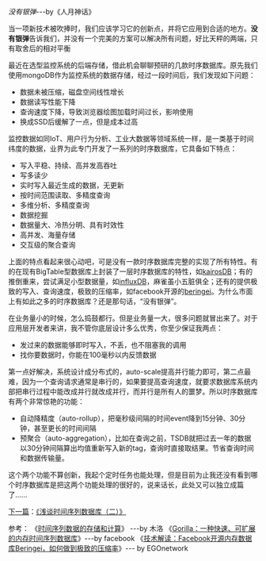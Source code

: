 *没有银弹*---by《人月神话》

当一项新技术被吹捧时，我们应该学习它的创新点，并将它应用到合适的地方。**没有银弹**告诉我们，并没有一个完美的方案可以解决所有问题，好比天枰的两端，只有取舍后的相对平衡

最近在选型监控系统的后端存储，借此机会聊聊预研的几款时序数据库。原先我们使用mongoDB作为监控系统的数据存储，经过一段时间后，我们发现如下问题：
* 数据未被压缩，磁盘空间线性增长
* 数据读写性能下降
* 查询速度下降，导致浏览器绘图加载时间过长，影响使用
* 换成SSD后缓解了一点，但是成本过高

监控数据如同IoT、用户行为分析、工业大数据等领域系统一样，是一类基于时间纬度的数据，业界为此专门开发了一系列的时序数据库，它具备如下特点：
* 写入平稳、持续、高并发高吞吐
* 写多读少
* 实时写入最近生成的数据，无更新
* 按时间范围读取、多精度查询
* 多维分析、多精度查询
* 数据挖掘
* 数据量大、冷热分明、具有时效性
* 高并发、海量存储
* 交互级的聚合查询

上面的特点看起来很心动吧，可是没有一款时序数据库完整的实现了所有特性。有的在现有BigTable型数据库上封装了一层时序数据库的特性，如[kairosDB](http://kairosdb.github.io/)；有的推倒重来，尝试满足小型数据量，如[influxDB](https://docs.influxdata.com/)，麻雀虽小五脏俱全；还有的提供极致的写入、查询速度，极致的压缩率，如facebook开源的[beringei](https://yq.aliyun.com/articles/72871)。为什么市面上有如此之多的时序数据库？还是那句话，“没有银弹”。

在业务量小的时候，怎么捣鼓都行。但是业务量一大，很多问题就冒出来了。对于应用层开发者来讲，我不管你底层设计多么优秀，你至少保证我两点：
* 发过来的数据能够即时写入，不丢，也不阻塞我的调用
* 找你要数据时，你能在100毫秒以内反馈数据

第一点好解决，系统设计成分布式的，auto-scale提高并行能力即可，第二点最难，因为一个查询请求通常是串行的，如果要提高查询速度，就要求数据库系统内部把串行过程中能改成并行就改成并行，而并行是所有人的噩梦。所以时序数据库有两个非常惊艳的功能：
* 自动降精度（auto-rollup），把毫秒级间隔的时间event降到15分钟、30分钟，甚至更长的时间间隔
* 预聚合（auto-aggregation），比如在查询之前，TSDB就把过去一年的数据以30分钟间隔算出均值重新写入新的tag，查询时直接取结果。节省查询时间和数据传输量。

这个两个功能不算创新，我起个定时任务也能处理，但是目前为止我还没有看到哪个时序数据库是把这两个功能处理的很好的，说来话长，此处又可以独立成篇了......

[下一篇](https://www.jianshu.com/p/398e30df7e4e)：[《浅谈时间序列数据库（二）》](https://www.jianshu.com/p/398e30df7e4e)

参考：
《[时间序列数据的存储和计算](https://yq.aliyun.com/articles/72871)》 ---by 木洛
《[Gorilla：一种快速、可扩展的内存时间序列数据库](https://yq.aliyun.com/articles/72871)》---by facebook
《[技术解读：Facebook开源内存数据库Beringei，如何做到极致的压缩率](http://www.sohu.com/a/132151905_256833)》--- by EGOnetwork
